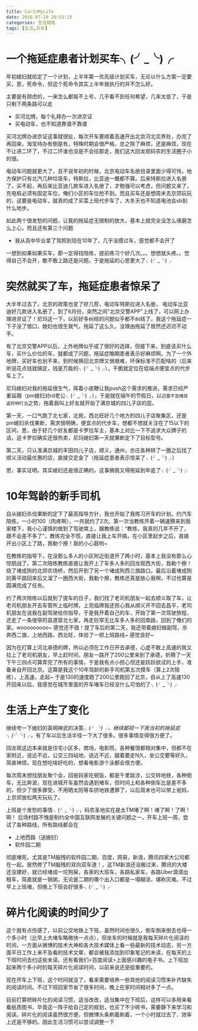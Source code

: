 ```yaml
---
title: CarInMyLife
date: 2016-07-10 20:53:25
categories: 生活随笔
tags: [生活,买车]
---
```


# 一个拖延症患者计划买车╮(╯_╰)╭

年初媳妇就给定了一个计划，上半年第一优先级计划买车，无论以什么方案一定要买，恩，死命令，但这个死命令其实上半年我执行的并不怎么好。

主要是有顾虑的，一来怎么都摇不上号，几乎看不到任何希望，几率太低了，于是只剩下两条路可以走

- 买河北牌，每个礼拜办一次进京证
- 买电动车，也不知道靠谱不靠谱

<!-- more -->

买河北牌办进京证这事就很扯，每次开车要顺着高速开出北京河北交界处，办完了再回来，淘宝待办有倒是有，特殊时期会很严格，总之除了麻烦，还是麻烦，现在不让进二环了，不过二环谁也没是不会往那走，我们这大回龙观码农的生活圈子小的很。

电动车问题就更大了，且不说年初的时候，北京电动车名册目录里面少得可怜，地方保护只有北汽几种垃圾车，特斯拉，比亚迪一概都不算。后来特斯拉进入名册了，买不起，再后来比亚迪几款车进入名册了，才勉强可以考虑，但问题又来了，充电桩必须有固定车位，俺们小区的车位抢不到。而且买车还是想周末去京郊玩玩的，这要是电动车，就真的成了买菜上班代步车了，大冬天也不知道电池会sb到什么地步。

如此两个很发愁的问题，让我的拖延症无限制的放大，基本上就完全没怎么琢磨怎么上心，而且还有第三个问题

- 我从高中毕业拿了驾照到现在10年了，几乎没摸过车，感觉都不会开了

一想到如果如果买车，那一定得找陪练，提前练习个好几次。。。想想就头疼。。觉得自己不会开，敢不敢上路还是问题。于是拖延的心思更大了╮(╯_╰)╭

# 突然就买了车，拖延症患者惊呆了

大半年过去了，北京的政策也变了好几茬，电动车特斯拉进入名册， 电动车比亚迪好几款进入名册了，到了6月份，突然之间"北京交警APP"上线了，可以网上办理进京证了！尼玛这一下，以前好多纠结的问题似乎都不纠结了，我这个拖延症一下子没了借口，媳妇也很生我气，拖延了这么久，没理由拖延了居然还迟迟不动手。

有了北京交警APP以后，上外地牌似乎成了很好的选择，但接下来，到底该买什么车，买什么价位的车，就都成了问题，拖延症晚期患者表示好麻烦啊。为了一个外地牌，买好车也划不来，到时候换回北京牌又很艰难，环保标准不匹配啥的（后来听说花点钱就搞定，钱是万能的╮(╯_╰)╭），干脆就定位在低端点便宜点的代步车上了。

尼玛媳妇对我的拖延很生气，挥着小皮鞭让我push这个需求的推进，需求已经严重延期（pm媳妇对rd老公╮(╯_╰)╭），于是就在端午的节假日，以`迅雷不及掩耳盗铃响叮当`之势，拖着我叫上好友就开始了满京城的四儿子店的逛。

第一天，一口气跑了北七家，北苑，西北旺好几个地方的四儿子店聚集区，还是pm媳妇杀伐果断，需求很明确，便宜点的代步车，想都不想就关注在了15以下的区间，恩，由于好几个好友都是卡罗拉车主，基本上对比一下不追求大众牌子的话，这卡罗拉确实还很热卖，尼玛媳妇第一天就果断定下了目标型号。

第二天，只认准满京城的丰田四儿子店，顺义，通州，亦庄各种转了一圈之后找了顺义活动最优惠的店，直接交定金了（拖延症患者表示惊呆了╮(╯_╰)╭）

恩，事实证明，其实媳妇还是很正确的，这事搁我又得拖延到年底了╮(╯_╰)╭

# 10年驾龄的新手司机

自从媳妇杀伐果断的定下了最高指导方针，我也开始了我练习开车的计划。约汽车陪练，一小时100（肉疼啊），一共就约了2次。第一次当教练开着一辆速腾来到我家楼下，我小心谨慎的做到了驾驶席上，跟教练说：“教练，我真的几年不开了，跟不会差不多了”，教练完全不慌，直接让我上车开搞，在小区里起步之后，直接开出小区上了路，我勒个擦！我的小心脏哟~

在教练的指导下，在没那么多人的小区附近街道开了两小时，基本上我没有那么心惊胆战了。第二次陪练教练直接让我开上了车多人多的回龙观西大街，我勒个擦！绕了堵成狗的北郊农场桥，然后开到了另一个堵成狗西三旗路口，最后沿着堵成狗的黄平路回来后又溜了一圈西大街，我勒个擦，教练还真是放心我啊，不过也算是圆满完成了任务。

约了两次陪练以后就到了提车的日子，我们找了老司机朋友一起去顺义取了车，让老司机朋友开去车管所上临时牌，上完临牌我还担心我从顺义开不回去昌平，老司机朋友在说我在副驾驶给你指导，于是我开着自己的车，开始了第一次驾驶旅程，还走了一条很窄的县道穿北七家，再走巨窄无比车多人多的回南路，回到了俺们的家。wooooooooo~ 感觉还不错！提了车后的第二天，我还带着媳妇做副驾，杀奔西二旗，上地西路，西北旺，体验了一把上班路线~ 感觉良好~

因为在打算上河北承德的牌，所以必须在工作日开去承德，心虚不敢上高速的我又拉上了老司机朋友，早上赶时间，朋友一路开了200公里来到了承德，折腾了一天下午三四点可算弄完了所有的事情，于是我有点小担心但还是跃跃欲试的上手，准备亲自开回北京。这算是我这个10年驾龄的新手司机第五次摸车（算上2次陪练），上高速，走起~ 于是130的速度跑了200公里跑回了北京，自从上了高速130开回来以后，我感觉在城市里面的开车堵车已经没什么可怕的了╮(╯_╰)╭

# 生活上产生了变化

继续夸一下媳妇的英明神武的决策╮(╯_╰)╭，继续鄙视一下我当初的拖延症╮(╯_╰)╭，有了车以后生活半径一下大了很多。很多事情变得很方便了。

回龙观这边本来就是住宅小区多，商场，电影院，各种餐馆都相对集中，但都不在家附近，说远不远，公交三四站地，说近不近，腿着要走N久，坐公交要等好久，简直神烦。现在想吃啥好吃的，想看电影游个泳都会很方便。

每次周末想找朋友聚个会，回爸妈家吃顿饭，都是千里跋涉，公交转地铁，各种倒车，无比奔波，现在进城开车虽然会遇到堵车，但时间上和各种倒车比是差不多的，但少了很多罪受，不用晒太阳等车挤地铁遭罪了，以后周末也可以带上爸妈，上京郊放松两天玩玩了。

上班是个发愁的事情╮(╯_╰)╭，码农圣地实在是太TM堵了啊！堵了啊！了啊！啊！ 后场村路不愧是制约全中国互联网发展的关键问题之一，开车上班一周，尝试了各种路线，所有路线都会在

- 上地西路（送媳妇）
- 软件园二期

彻底堵死，尤其是TM脑残的软件园二期，百度，网易，新浪，腾讯四家大公司都在一起，居然修了TM脑残的双向双车道！，这TM新浪还没搬过来，腾讯的大楼还没建好，就已经堵成一坨狗屎，各家的大班车，各路私家车，各路Uber滴滴出租车，简直就是一锅粥，无论是二期的哪个出入口都是一塌糊涂，堪称灾难。不过早上上班堵，但晚上下班会好很多╮(╯_╰)╭

# 碎片化阅读的时间少了

这个就有点伤感了，以前公交地铁上下班，虽然时间也很久，倒车倒来倒去也得一个多小时（比早上大堵车略微快一点点），但坐车的时候就是我每天碎片化阅读的时间，一方面从微博的技术大神和各大技术媒体上看一些最新的技术动态，另一方面平日工作上来不及看的技术文章，都会被我添加到印象笔记的未读，在每天的上下班时间去扫这些未读。还有看我们<百度阅读>上面感兴趣的电子书。上下班加起来两个多小时的每天碎片化阅读时间，以前来说还是挺重要的。

现在开车上下班，这个时间就没了，看来需要培养一些其他的阅读习惯来补齐缺失的阅读时间。不过下班回家节省了很多时间，晚上在家时间相对多了一点。

目前打算把碎片化的阅读习惯，适当改改，适当集中在下班后，这样可以多用来看看纸质图书，毕竟这一阵子给自己定的规划，也买了不少砖书，需要静下来学习和阅读。碎片化的阅读虽然很方便，但微博头条刷着刷着，一个小时就过去了，效率上还是不够的。因此生活习惯可以尝试调整一下
